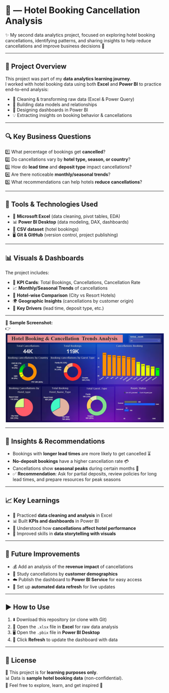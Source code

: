 # 🏨 — Hotel Booking Cancellation Analysis  

✨ My second data analytics project, focused on exploring hotel booking cancellations, identifying patterns, and sharing insights to help reduce cancellations and improve business decisions 🚀  

---

## 📌 Project Overview  

This project was part of my **data analytics learning journey**.  
I worked with hotel booking data using both **Excel** and **Power BI** to practice end-to-end analysis:  

- 🧹 Cleaning & transforming raw data (Excel & Power Query)  
- 🔗 Building data models and relationships  
- 🎨 Designing dashboards in Power BI  
- 💡 Extracting insights on booking behavior & cancellations  

---

## 🔍 Key Business Questions  

1️⃣ What percentage of bookings get **cancelled**?  
2️⃣ Do cancellations vary by **hotel type, season, or country**?  
3️⃣ How do **lead time** and **deposit type** impact cancellations?  
4️⃣ Are there noticeable **monthly/seasonal trends**?  
5️⃣ What recommendations can help hotels **reduce cancellations**?  

---

## 🚀 Tools & Technologies Used  

- 🧮 **Microsoft Excel** (data cleaning, pivot tables, EDA)  
- 📊 **Power BI Desktop** (data modeling, DAX, dashboards)  
- 📂 **CSV dataset** (hotel bookings)  
- 🖥️ **Git & GitHub** (version control, project publishing)  

---

## 📊 Visuals & Dashboards  

The project includes:  

- 📌 **KPI Cards**: Total Bookings, Cancellations, Cancellation Rate  
- 📈 **Monthly/Seasonal Trends** of cancellations  
- 🏨 **Hotel-wise Comparison** (City vs Resort Hotels)  
- 🌍 **Geographic Insights** (cancellations by customer origin)  
- 🔎 **Key Drivers** (lead time, deposit type, etc.)

---

📸 **Sample Screenshot:**  
👉 ![Dashboard Screenshot](Visualization.png)  

---

## 🧠 Insights & Recommendations  

- Bookings with **longer lead times** are more likely to get cancelled ⏳  
- **No-deposit bookings** have a higher cancellation rate 💳  
- Cancellations show **seasonal peaks** during certain months 📅  
- ✅ **Recommendation**: Ask for partial deposits, review policies for long lead times, and prepare resources for peak seasons  

---

## 📈 Key Learnings  

- 🧹 Practiced **data cleaning and analysis** in Excel  
- 📊 Built **KPIs and dashboards** in Power BI  
- 🏨 Understood how **cancellations affect hotel performance**  
- 🎨 Improved skills in **data storytelling with visuals**  

---

## 🌟 Future Improvements  

- 💰 Add an analysis of the **revenue impact** of cancellations  
- 👥 Study cancellations by **customer demographics**  
- ☁️ Publish the dashboard to **Power BI Service** for easy access  
- 🔄 Set up **automated data refresh** for live updates  

---

## ▶️ How to Use  

1. ⬇️ Download this repository (or clone with Git)  
2. 📂 Open the `.xlsx` file in **Excel** for raw data analysis  
3. 🖥 Open the `.pbix` file in **Power BI Desktop**  
4. 🔄 Click **Refresh** to update the dashboard with data  

---

## 📄 License  

📌 This project is for **learning purposes only**.  
📊 Data is **sample hotel booking data** (non-confidential).  
🙌 Feel free to explore, learn, and get inspired 🚀  

